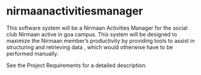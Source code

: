 nirmaanactivitiesmanager
========================
This software system will be a Nirmaan Activities Manager for the social club Nirmaan active in goa campus. This system will be designed to maximize the Nirmaan member’s productivity by providing tools to assist in structuring and retrieving data , which would otherwise have to be performed manually.

See the Project Requirements for a detailed description.
